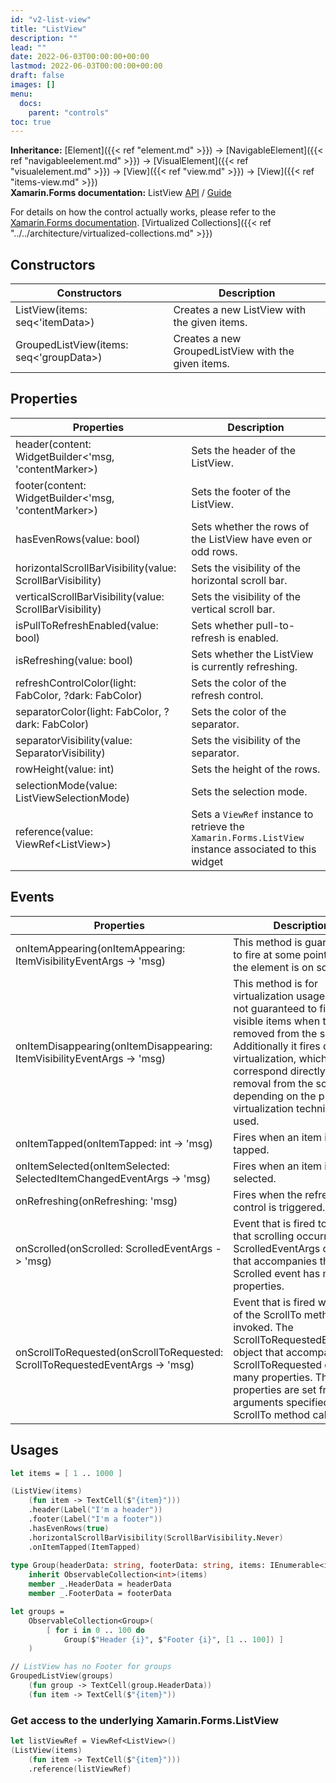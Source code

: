 ```yaml
---
id: "v2-list-view"
title: "ListView"
description: ""
lead: ""
date: 2022-06-03T00:00:00+00:00
lastmod: 2022-06-03T00:00:00+00:00
draft: false
images: []
menu:
  docs:
    parent: "controls"
toc: true
---
```


**Inheritance:** [Element]({{< ref "element.md" >}}) -> [NavigableElement]({{< ref "navigableelement.md" >}}) -> [VisualElement]({{< ref "visualelement.md" >}})  -> [View]({{< ref "view.md" >}}) -> [View]({{< ref "items-view.md" >}})  
**Xamarin.Forms documentation:** ListView [API](https://docs.microsoft.com/en-us/dotnet/api/xamarin.forms.listview) / [Guide](https://docs.microsoft.com/en-us/xamarin/xamarin-forms/user-interface/listview)

For details on how the control actually works, please refer to the [Xamarin.Forms documentation](https://docs.microsoft.com/en-us/xamarin/xamarin-forms/user-interface/listview).
[Virtualized Collections]({{< ref "../../architecture/virtualized-collections.md" >}})

## Constructors

| Constructors | Description |
|--|--|
| ListView(items: seq<'itemData>) | Creates a new ListView with the given items. |
| GroupedListView(items: seq<'groupData>) | Creates a new GroupedListView with the given items. |

## Properties

| Properties | Description |
|--|--|
| header(content: WidgetBuilder<'msg, 'contentMarker>) | Sets the header of the ListView. |
| footer(content: WidgetBuilder<'msg, 'contentMarker>) | Sets the footer of the ListView. |
| hasEvenRows(value: bool) | Sets whether the rows of the ListView have even or odd rows. |
| horizontalScrollBarVisibility(value: ScrollBarVisibility) | Sets the visibility of the horizontal scroll bar. |
| verticalScrollBarVisibility(value: ScrollBarVisibility) | Sets the visibility of the vertical scroll bar. |
| isPullToRefreshEnabled(value: bool) | Sets whether pull-to-refresh is enabled. |
| isRefreshing(value: bool) | Sets whether the ListView is currently refreshing. |
| refreshControlColor(light: FabColor, ?dark: FabColor) | Sets the color of the refresh control. |
| separatorColor(light: FabColor, ?dark: FabColor) | Sets the color of the separator. |
| separatorVisibility(value: SeparatorVisibility) | Sets the visibility of the separator. |
| rowHeight(value: int) | Sets the height of the rows. |
| selectionMode(value: ListViewSelectionMode) | Sets the selection mode. |
| reference(value: ViewRef&lt;ListView&gt;) | Sets a `ViewRef` instance to retrieve the `Xamarin.Forms.ListView` instance associated to this widget |

## Events

| Properties | Description |
|--|--|
| onItemAppearing(onItemAppearing: ItemVisibilityEventArgs -> 'msg) | This method is guaranteed to fire at some point before the element is on screen. |
| onItemDisappearing(onItemDisappearing: ItemVisibilityEventArgs -> 'msg) | This method is for virtualization usage only. It is not guaranteed to fire for all visible items when the List is removed from the screen. Additionally it fires during virtualization, which may not correspond directly with removal from the screen depending on the platform virtualization technique used. |
| onItemTapped(onItemTapped: int -> 'msg) | Fires when an item is tapped. |
| onItemSelected(onItemSelected: SelectedItemChangedEventArgs -> 'msg) | Fires when an item is selected. |
| onRefreshing(onRefreshing: 'msg) | Fires when the refresh control is triggered. |
| onScrolled(onScrolled: ScrolledEventArgs -> 'msg) | Event that is fired to indicate that scrolling occurred. The ScrolledEventArgs object that accompanies the Scrolled event has many properties. |
| onScrollToRequested(onScrollToRequested: ScrollToRequestedEventArgs -> 'msg) | Event that is fired when one of the ScrollTo methods is invoked. The ScrollToRequestedEventArgs object that accompanies the ScrollToRequested event has many properties. These properties are set from the arguments specified in the ScrollTo method calls. |

## Usages

```fs
let items = [ 1 .. 1000 ]

(ListView(items)
    (fun item -> TextCell($"{item}")))
    .header(Label("I'm a header"))
    .footer(Label("I'm a footer"))
    .hasEvenRows(true)
    .horizontalScrollBarVisibility(ScrollBarVisibility.Never)
    .onItemTapped(ItemTapped)
    
type Group(headerData: string, footerData: string, items: IEnumerable<int>) =
    inherit ObservableCollection<int>(items)
    member _.HeaderData = headerData
    member _.FooterData = footerData

let groups =
    ObservableCollection<Group>(
        [ for i in 0 .. 100 do
            Group($"Header {i}", $"Footer {i}", [1 .. 100]) ]
    )

// ListView has no Footer for groups
GroupedListView(groups)
    (fun group -> TextCell(group.HeaderData))
    (fun item -> TextCell($"{item}"))
```

### Get access to the underlying Xamarin.Forms.ListView

```fs
let listViewRef = ViewRef<ListView>()
(ListView(items)
    (fun item -> TextCell($"{item}")))
    .reference(listViewRef)
```
